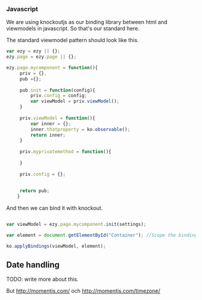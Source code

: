 ### Javascript

We are using knockoutjs as our binding library between html and viewmodels in javascript.
So that's our standard here.

The standard viewmodel pattern should look like this.

```javascript
var ezy = ezy || {};
ezy.page = ezy.page || {};

ezy.page.mycomponent = function(){
	 priv = {},
	 pub ={};
	 	 	 	 
	 pub.init = function(config){
		 priv.config = config;
		 var viewModel = priv.viewModel();
	 }
	 
	 priv.viewModel = function(){
		 var inner = {};
		 inner.thatproperty = ko.observable();
		 return inner;
	 }
	 
	 priv.myprivatemethod = function(){
		 
	 }
	 
	 priv.config = {};
	 
	 
	 return pub;
	}
```

And then we can bind it with knockout.

```javascript

var viewModel = ezy.page.mycomponent.init(settings);

var element = document.getElementById("Container"); //Scope the bindings to one container element

ko.applyBindings(viewModel, element);
```

## Date handling
TODO: write more about this.

But http://momentjs.com/ och http://momentjs.com/timezone/
